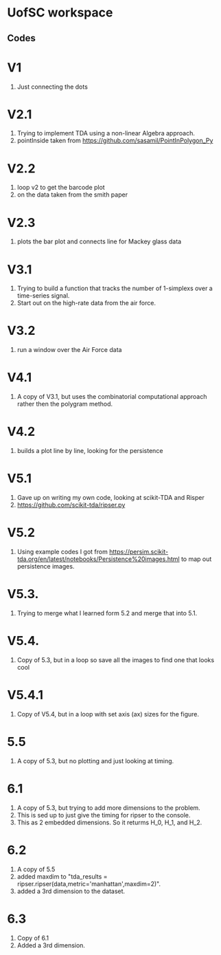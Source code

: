 # UofSC workspace



## Codes

# V1 
1. Just connecting the dots

# V2.1
1. Trying to implement TDA using a non-linear Algebra approach. 
1. pointInside taken from https://github.com/sasamil/PointInPolygon_Py

# V2.2
1. loop v2 to get the barcode plot
1. on the data taken from the smith paper

# V2.3
1. plots the bar plot and connects line for Mackey glass data

# V3.1
1. Trying to build a function that tracks the number of 1-simplexs over a time-series signal. 
1. Start out on the high-rate data from the air force. 
 
# V3.2
1. run a window over the Air Force data

# V4.1 
1. A copy of V3.1, but uses the combinatorial computational approach rather then the polygram method.

# V4.2
1. builds a plot line by line, looking for the persistence

# V5.1 
1. Gave up on writing my own code, looking at scikit-TDA and Risper
1. https://github.com/scikit-tda/ripser.py

# V5.2 
1. Using example codes I got from https://persim.scikit-tda.org/en/latest/notebooks/Persistence%20images.html to map out persistence images. 

# V5.3. 
1. Trying to merge what I learned form 5.2 and merge that into 5.1.

# V5.4. 
1. Copy of 5.3, but in a loop so save all the images to find one that looks cool

# V5.4.1 
1. Copy of V5.4, but in a loop with set axis (ax) sizes for the figure.  

# 5.5   
1. A copy of 5.3, but no plotting and just looking at timing. 


# 6.1   
1. A copy of 5.3, but trying to add more dimensions to the problem.
1. This is sed up to just give the timing for ripser to the console. 
1. This as 2 embedded dimensions. So it returms H_0, H_1, and H_2. 

# 6.2
1. A copy of 5.5
1. added maxdim to "tda_results = ripser.ripser(data,metric='manhattan',maxdim=2)".
1. added a 3rd dimension to the dataset.

# 6.3
1. Copy of 6.1
1. Added a 3rd dimension. 
























